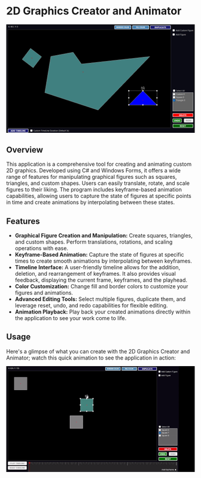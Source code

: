 # 2D Graphics Creator and Animator
![Screenshot](Transformations/Resources/Screenshot1.png)

## Overview
This application is a comprehensive tool for creating and animating custom 2D graphics. Developed using C# and Windows Forms, it offers a wide range of features for manipulating graphical figures such as squares, triangles, and custom shapes. Users can easily translate, rotate, and scale figures to their liking. The program includes keyframe-based animation capabilities, allowing users to capture the state of figures at specific points in time and create animations by interpolating between these states.

## Features
- **Graphical Figure Creation and Manipulation:** Create squares, triangles, and custom shapes. Perform translations, rotations, and scaling operations with ease.
- **Keyframe-Based Animation:** Capture the state of figures at specific times to create smooth animations by interpolating between keyframes.
- **Timeline Interface:** A user-friendly timeline allows for the addition, deletion, and rearrangement of keyframes. It also provides visual feedback, displaying the current frame, keyframes, and the playhead.
- **Color Customization:** Change fill and border colors to customize your figures and animations.
- **Advanced Editing Tools:** Select multiple figures, duplicate them, and leverage reset, undo, and redo capabilities for flexible editing.
- **Animation Playback:** Play back your created animations directly within the application to see your work come to life.

## Usage
Here's a glimpse of what you can create with the 2D Graphics Creator and Animator; watch this quick animation to see the application in action:

![Demo Animation](Transformations/Resources/Video1.gif)
